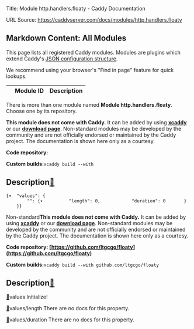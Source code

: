 Title: Module http.handlers.floaty - Caddy Documentation

URL Source: https://caddyserver.com/docs/modules/http.handlers.floaty

Markdown Content:
All Modules
-----------

This page lists all registered Caddy modules. Modules are plugins which extend Caddy's [JSON configuration structure](https://caddyserver.com/docs/json/).

We recommend using your browser's "Find in page" feature for quick lookups.

|  | Module ID | Description |
| --- | --- | --- |

There is more than one module named **Module http.handlers.floaty**. Choose one by its repository.

**This module does not come with Caddy.** It can be added by using **[xcaddy](https://caddyserver.com/docs/build#xcaddy)** or our **[download page](https://caddyserver.com/download)**. Non-standard modules may be developed by the community and are not officially endorsed or maintained by the Caddy project. The documentation is shown here only as a courtesy.

**Code repository:**

**Custom builds:**`xcaddy build --with`

Description[🔗](https://caddyserver.com/docs/modules/http.handlers.floaty#docs "Direct link")
---------------------------------------------------------------------------------------------

```
{▾	"values": {
		"": {▾			"length": 0,			"duration": 0		}
	}}
```

Non-standard**This module does not come with Caddy.** It can be added by using **[xcaddy](https://caddyserver.com/docs/build#xcaddy)** or our **[download page](https://caddyserver.com/download)**. Non-standard modules may be developed by the community and are not officially endorsed or maintained by the Caddy project. The documentation is shown here only as a courtesy.

**Code repository: [https://github.com/ltgcgo/floaty](https://github.com/ltgcgo/floaty)**

**Custom builds:**`xcaddy build --with github.com/ltgcgo/floaty`

Description[🔗](https://caddyserver.com/docs/modules/http.handlers.floaty#docs "Direct link")
---------------------------------------------------------------------------------------------

[🔗](https://caddyserver.com/docs/modules/http.handlers.floaty#values)values
Initialize!

[🔗](https://caddyserver.com/docs/modules/http.handlers.floaty#values/length)values/length
There are no docs for this property.

[🔗](https://caddyserver.com/docs/modules/http.handlers.floaty#values/duration)values/duration
There are no docs for this property.
